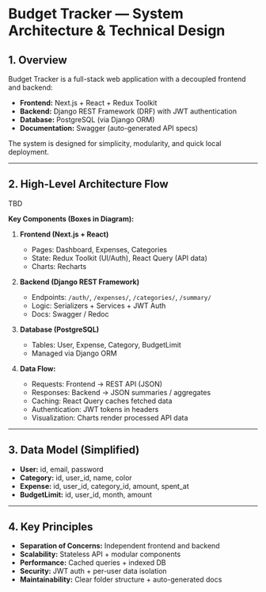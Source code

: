 # Budget Tracker — System Architecture & Technical Design

## 1. Overview

Budget Tracker is a full-stack web application with a decoupled frontend and backend:

- **Frontend:** Next.js + React + Redux Toolkit
- **Backend:** Django REST Framework (DRF) with JWT authentication  
- **Database:** PostgreSQL (via Django ORM)  
- **Documentation:** Swagger (auto-generated API specs)

The system is designed for simplicity, modularity, and quick local deployment.

---

## 2. High-Level Architecture Flow

TBD

**Key Components (Boxes in Diagram):**

1. **Frontend (Next.js + React)**  
   - Pages: Dashboard, Expenses, Categories  
   - State: Redux Toolkit (UI/Auth), React Query (API data)  
   - Charts: Recharts  

2. **Backend (Django REST Framework)**  
   - Endpoints: `/auth/`, `/expenses/`, `/categories/`, `/summary/`  
   - Logic: Serializers + Services + JWT Auth  
   - Docs: Swagger / Redoc  

3. **Database (PostgreSQL)**  
   - Tables: User, Expense, Category, BudgetLimit  
   - Managed via Django ORM  

4. **Data Flow:**  
   - Requests: Frontend → REST API (JSON)  
   - Responses: Backend → JSON summaries / aggregates  
   - Caching: React Query caches fetched data  
   - Authentication: JWT tokens in headers  
   - Visualization: Charts render processed API data  

---

## 3. Data Model (Simplified)

- **User:** id, email, password  
- **Category:** id, user_id, name, color  
- **Expense:** id, user_id, category_id, amount, spent_at  
- **BudgetLimit:** id, user_id, month, amount  

---

## 4. Key Principles

- **Separation of Concerns:** Independent frontend and backend  
- **Scalability:** Stateless API + modular components  
- **Performance:** Cached queries + indexed DB  
- **Security:** JWT auth + per-user data isolation  
- **Maintainability:** Clear folder structure + auto-generated docs  
